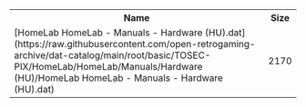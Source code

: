 <table>
<tr><th>Name</th><th>Size</th></tr>
<tr><td>[HomeLab HomeLab - Manuals - Hardware (HU).dat](https://raw.githubusercontent.com/open-retrogaming-archive/dat-catalog/main/root/basic/TOSEC-PIX/HomeLab/HomeLab/Manuals/Hardware (HU)/HomeLab HomeLab - Manuals - Hardware (HU).dat)</td><td>2170</td></tr>
</table>
